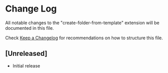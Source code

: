 # Change Log

All notable changes to the "create-folder-from-template" extension will be documented in this file.

Check [Keep a Changelog](http://keepachangelog.com/) for recommendations on how to structure this file.

## [Unreleased]

- Initial release